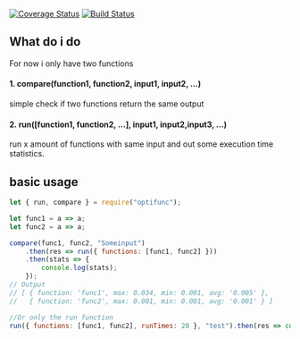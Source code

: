 [![Coverage Status](https://coveralls.io/repos/github/emilhein/optifunc/badge.svg?branch=master)](https://coveralls.io/github/emilhein/optifunc?branch=master)
[![Build Status](https://travis-ci.org/emilhein/optifunc.svg?branch=master)](https://travis-ci.org/emilhein/optifunc)

## What do i do

For now i only have two functions

#### 1. compare(function1, function2, input1, input2, ...)

simple check if two functions return the same output

#### 2. run([function1, function2, ...], input1, input2,input3, ...)

run x amount of functions with same input and out some execution time statistics.

## basic usage

```js
let { run, compare } = require("optifunc");

let func1 = a => a;
let func2 = a => a;

compare(func1, func2, "Someinput")
    .then(res => run({ functions: [func1, func2] }))
    .then(stats => {
        console.log(stats);
    });
// Output
// ​​​​​[ { function: 'func1', max: 0.034, min: 0.001, avg: '0.005' },​​​​​
// ​​​​​  { function: 'func2', max: 0.001, min: 0.001, avg: '0.001' } ]​​​​​

//Or only the run function
run({ functions: [func1, func2], runTimes: 20 }, "test").then(res => console.log(res));
```
